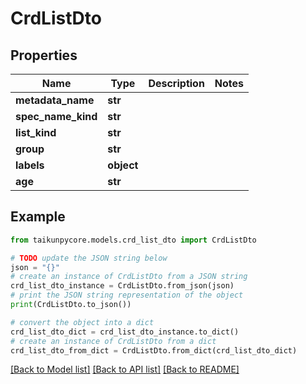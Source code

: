 # CrdListDto


## Properties

Name | Type | Description | Notes
------------ | ------------- | ------------- | -------------
**metadata_name** | **str** |  | 
**spec_name_kind** | **str** |  | 
**list_kind** | **str** |  | 
**group** | **str** |  | 
**labels** | **object** |  | 
**age** | **str** |  | 

## Example

```python
from taikunpycore.models.crd_list_dto import CrdListDto

# TODO update the JSON string below
json = "{}"
# create an instance of CrdListDto from a JSON string
crd_list_dto_instance = CrdListDto.from_json(json)
# print the JSON string representation of the object
print(CrdListDto.to_json())

# convert the object into a dict
crd_list_dto_dict = crd_list_dto_instance.to_dict()
# create an instance of CrdListDto from a dict
crd_list_dto_from_dict = CrdListDto.from_dict(crd_list_dto_dict)
```
[[Back to Model list]](../README.md#documentation-for-models) [[Back to API list]](../README.md#documentation-for-api-endpoints) [[Back to README]](../README.md)


